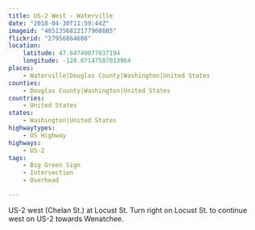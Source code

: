 ```yaml
---
title: US-2 West - Waterville
date: "2018-04-30T11:59:44Z"
imageid: "4851356822177900805"
flickrid: "27956864608"
location:
    latitude: 47.64740077637194
    longitude: -120.07147587013964
places:
    - Waterville|Douglas County|Washington|United States
counties:
    - Douglas County|Washington|United States
countries:
    - United States
states:
    - Washington|United States
highwaytypes:
    - US Highway
highways:
    - US-2
tags:
    - Big Green Sign
    - Intersection
    - Overhead

---
```

US-2 west (Chelan St.) at Locust St.  Turn right on Locust St. to continue west on US-2 towards Wenatchee.